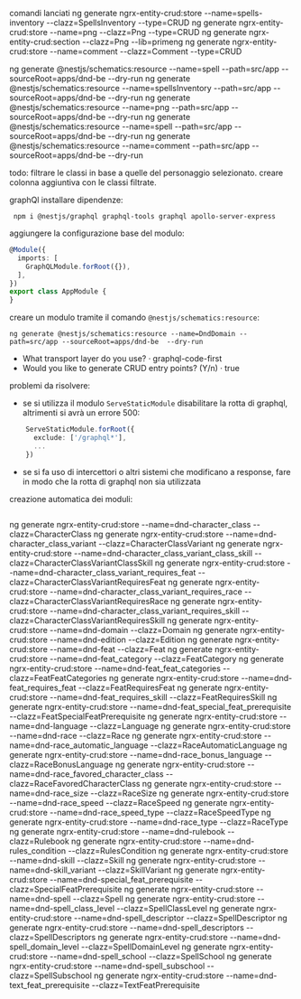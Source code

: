 comandi lanciati 
ng generate ngrx-entity-crud:store --name=spells-inventory --clazz=SpellsInventory --type=CRUD 
ng generate ngrx-entity-crud:store --name=png --clazz=Png --type=CRUD 
ng generate ngrx-entity-crud:section --clazz=Png --lib=primeng 
ng generate ngrx-entity-crud:store --name=comment --clazz=Comment --type=CRUD

ng generate @nestjs/schematics:resource --name=spell --path=src/app --sourceRoot=apps/dnd-be --dry-run 
ng generate @nestjs/schematics:resource --name=spellsInventory --path=src/app --sourceRoot=apps/dnd-be --dry-run 
ng generate @nestjs/schematics:resource --name=png --path=src/app --sourceRoot=apps/dnd-be --dry-run 
ng generate @nestjs/schematics:resource --name=spell --path=src/app --sourceRoot=apps/dnd-be --dry-run 
ng generate @nestjs/schematics:resource --name=comment --path=src/app
--sourceRoot=apps/dnd-be --dry-run

todo:
filtrare le classi in base a quelle del personaggio selezionato. creare colonna aggiuntiva con le classi filtrate.

graphQl installare dipendenze:

```
 npm i @nestjs/graphql graphql-tools graphql apollo-server-express
```

aggiungere la configurazione base del modulo:

```ts
@Module({
  imports: [
    GraphQLModule.forRoot({}),
  ],
})
export class AppModule {
}
```

creare un modulo tramite il comando `@nestjs/schematics:resource`:
```
ng generate @nestjs/schematics:resource --name=DndDomain --path=src/app --sourceRoot=apps/dnd-be  --dry-run
```
  - What transport layer do you use? · graphql-code-first
  - Would you like to generate CRUD entry points? (Y/n) · true

problemi da risolvere:
  - se si utilizza il modulo `ServeStaticModule` disabilitare la rotta di graphql, altrimenti si avrà un errore 500:

```ts
    ServeStaticModule.forRoot({
      exclude: ['/graphql*'],
      ...
    })
```

  - se si fa uso di intercettori o altri sistemi che modificano a response, fare in modo che la rotta di graphql non sia utilizzata

creazione automatica dei moduli:
```https://dev.to/lotfi/three-in-one-code-first-nestjs-graphql-mongoose-30ie
```


ng generate ngrx-entity-crud:store --name=dnd-character_class  --clazz=CharacterClass 
ng generate ngrx-entity-crud:store --name=dnd-character_class_variant  --clazz=CharacterClassVariant 
ng generate ngrx-entity-crud:store --name=dnd-character_class_variant_class_skill  --clazz=CharacterClassVariantClassSkill 
ng generate ngrx-entity-crud:store --name=dnd-character_class_variant_requires_feat  --clazz=CharacterClassVariantRequiresFeat 
ng generate ngrx-entity-crud:store --name=dnd-character_class_variant_requires_race  --clazz=CharacterClassVariantRequiresRace 
ng generate ngrx-entity-crud:store --name=dnd-character_class_variant_requires_skill  --clazz=CharacterClassVariantRequiresSkill 
ng generate ngrx-entity-crud:store --name=dnd-domain  --clazz=Domain 
ng generate ngrx-entity-crud:store --name=dnd-edition  --clazz=Edition 
ng generate ngrx-entity-crud:store --name=dnd-feat  --clazz=Feat 
ng generate ngrx-entity-crud:store --name=dnd-feat_category  --clazz=FeatCategory 
ng generate ngrx-entity-crud:store --name=dnd-feat_feat_categories  --clazz=FeatFeatCategories 
ng generate ngrx-entity-crud:store --name=dnd-feat_requires_feat  --clazz=FeatRequiresFeat 
ng generate ngrx-entity-crud:store --name=dnd-feat_requires_skill  --clazz=FeatRequiresSkill 
ng generate ngrx-entity-crud:store --name=dnd-feat_special_feat_prerequisite  --clazz=FeatSpecialFeatPrerequisite 
ng generate ngrx-entity-crud:store --name=dnd-language  --clazz=Language 
ng generate ngrx-entity-crud:store --name=dnd-race  --clazz=Race 
ng generate ngrx-entity-crud:store --name=dnd-race_automatic_language  --clazz=RaceAutomaticLanguage 
ng generate ngrx-entity-crud:store --name=dnd-race_bonus_language  --clazz=RaceBonusLanguage 
ng generate ngrx-entity-crud:store --name=dnd-race_favored_character_class  --clazz=RaceFavoredCharacterClass 
ng generate ngrx-entity-crud:store --name=dnd-race_size  --clazz=RaceSize 
ng generate ngrx-entity-crud:store --name=dnd-race_speed  --clazz=RaceSpeed 
ng generate ngrx-entity-crud:store --name=dnd-race_speed_type  --clazz=RaceSpeedType 
ng generate ngrx-entity-crud:store --name=dnd-race_type  --clazz=RaceType 
ng generate ngrx-entity-crud:store --name=dnd-rulebook  --clazz=Rulebook 
ng generate ngrx-entity-crud:store --name=dnd-rules_condition  --clazz=RulesCondition 
ng generate ngrx-entity-crud:store --name=dnd-skill  --clazz=Skill 
ng generate ngrx-entity-crud:store --name=dnd-skill_variant  --clazz=SkillVariant 
ng generate ngrx-entity-crud:store --name=dnd-special_feat_prerequisite  --clazz=SpecialFeatPrerequisite 
ng generate ngrx-entity-crud:store --name=dnd-spell  --clazz=Spell 
ng generate ngrx-entity-crud:store --name=dnd-spell_class_level  --clazz=SpellClassLevel 
ng generate ngrx-entity-crud:store --name=dnd-spell_descriptor  --clazz=SpellDescriptor 
ng generate ngrx-entity-crud:store --name=dnd-spell_descriptors  --clazz=SpellDescriptors 
ng generate ngrx-entity-crud:store --name=dnd-spell_domain_level  --clazz=SpellDomainLevel 
ng generate ngrx-entity-crud:store --name=dnd-spell_school  --clazz=SpellSchool 
ng generate ngrx-entity-crud:store --name=dnd-spell_subschool  --clazz=SpellSubschool 
ng generate ngrx-entity-crud:store --name=dnd-text_feat_prerequisite  --clazz=TextFeatPrerequisite 
